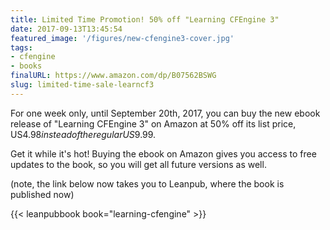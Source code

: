 ```yaml
---
title: Limited Time Promotion! 50% off "Learning CFEngine 3"
date: 2017-09-13T13:45:54
featured_image: '/figures/new-cfengine3-cover.jpg'
tags:
- cfengine
- books
finalURL: https://www.amazon.com/dp/B07562BSWG
slug: limited-time-sale-learncf3
---
```


For one week only, until September 20th, 2017, you can buy the new
ebook release of "Learning CFEngine 3" on Amazon at 50% off its list
price, US$4.98 instead of the regular US$9.99.

<!--more-->

Get it while it's hot! Buying the ebook on Amazon gives you access to
free updates to the book, so you will get all future versions as well.

(note, the link below now takes you to Leanpub, where the book is published now)

{{< leanpubbook book="learning-cfengine" >}}
